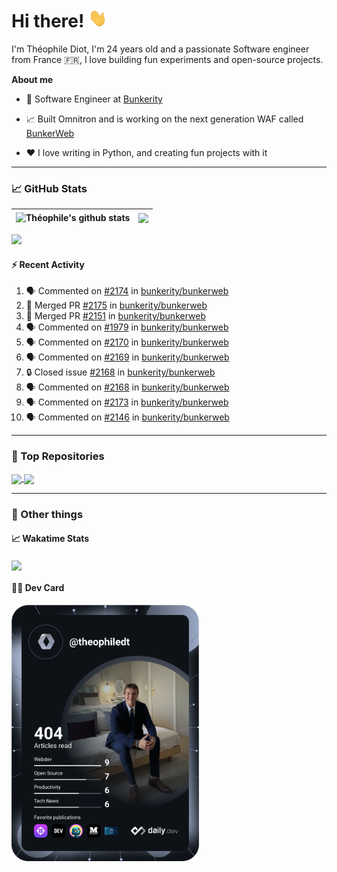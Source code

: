 # Hi there! <img src="./wave.gif" width="30px" height="30px" />

I'm Théophile Diot, I'm 24 years old and a passionate Software engineer from France 🇫🇷, I love building fun experiments and open-source projects.

**About me**

- 💼 Software Engineer at [Bunkerity](https://www.bunkerity.com/)

- 📈 Built Omnitron and is working on the next generation WAF called [BunkerWeb](https://www.bunkerweb.io)

- ❤️ I love writing in Python, and creating fun projects with it

---

### 📈 GitHub Stats

| <img align="center" src="https://github-readme-stats.vercel.app/api?username=TheophileDiot&show_icons=true&include_all_commits=true&theme=algolia&hide_border=true&rank_icon=github" alt="Théophile's github stats" /> | <img align="center" src="https://github-readme-stats.vercel.app/api/top-langs/?username=TheophileDiot&layout=compact&theme=algolia&hide_border=true" /> |
| ---------------------------------------------------------------------------------------------------------------------------------------------------------------------------------------------------------------------- | ------------------------------------------------------------------------------------------------------------------------------------------------------- |

![](https://github-readme-activity-graph.vercel.app/graph?username=TheophileDiot&theme=tokyo-night)

#### :zap: Recent Activity

<!--START_SECTION:activity-->
1. 🗣 Commented on [#2174](https://github.com/bunkerity/bunkerweb/issues/2174#issuecomment-2804387856) in [bunkerity/bunkerweb](https://github.com/bunkerity/bunkerweb)
2. 🎉 Merged PR [#2175](https://github.com/bunkerity/bunkerweb/pull/2175) in [bunkerity/bunkerweb](https://github.com/bunkerity/bunkerweb)
3. 🎉 Merged PR [#2151](https://github.com/bunkerity/bunkerweb/pull/2151) in [bunkerity/bunkerweb](https://github.com/bunkerity/bunkerweb)
4. 🗣 Commented on [#1979](https://github.com/bunkerity/bunkerweb/issues/1979#issuecomment-2804174516) in [bunkerity/bunkerweb](https://github.com/bunkerity/bunkerweb)
5. 🗣 Commented on [#2170](https://github.com/bunkerity/bunkerweb/issues/2170#issuecomment-2804053459) in [bunkerity/bunkerweb](https://github.com/bunkerity/bunkerweb)
6. 🗣 Commented on [#2169](https://github.com/bunkerity/bunkerweb/issues/2169#issuecomment-2803824649) in [bunkerity/bunkerweb](https://github.com/bunkerity/bunkerweb)
7. 🔒 Closed issue [#2168](https://github.com/bunkerity/bunkerweb/issues/2168) in [bunkerity/bunkerweb](https://github.com/bunkerity/bunkerweb)
8. 🗣 Commented on [#2168](https://github.com/bunkerity/bunkerweb/issues/2168#issuecomment-2803822130) in [bunkerity/bunkerweb](https://github.com/bunkerity/bunkerweb)
9. 🗣 Commented on [#2173](https://github.com/bunkerity/bunkerweb/issues/2173#issuecomment-2803816249) in [bunkerity/bunkerweb](https://github.com/bunkerity/bunkerweb)
10. 🗣 Commented on [#2146](https://github.com/bunkerity/bunkerweb/issues/2146#issuecomment-2782261358) in [bunkerity/bunkerweb](https://github.com/bunkerity/bunkerweb)
<!--END_SECTION:activity-->

---

### 🔧 Top Repositories

<a href="https://github.com/bunkerity/bunkerweb">
  <img align="center" src="https://github-readme-stats.vercel.app/api/pin/?username=Bunkerity&repo=bunkerweb&theme=algolia" />
</a>
<a href="https://github.com/TheophileDiot/Omnitron">
  <img align="center" src="https://github-readme-stats.vercel.app/api/pin/?username=TheophileDiot&repo=Omnitron&theme=algolia" />
</a>

---

### 🎉 Other things

#### 📈 Wakatime Stats

<a href="https://wakatime.com/@theophile_bunkerity">
  <img align="center" src="https://github-readme-stats.vercel.app/api/wakatime?username=3aa5ce41-c253-43d9-8441-a721e446a45f&layout=compact&theme=algolia" />
</a>

#### 👨‍💻 Dev Card

<a href="https://app.daily.dev/TheophileDt">
  <img src="./devcard.svg" width="300" alt="Théophile Diot's Dev Card"/>
</a>

